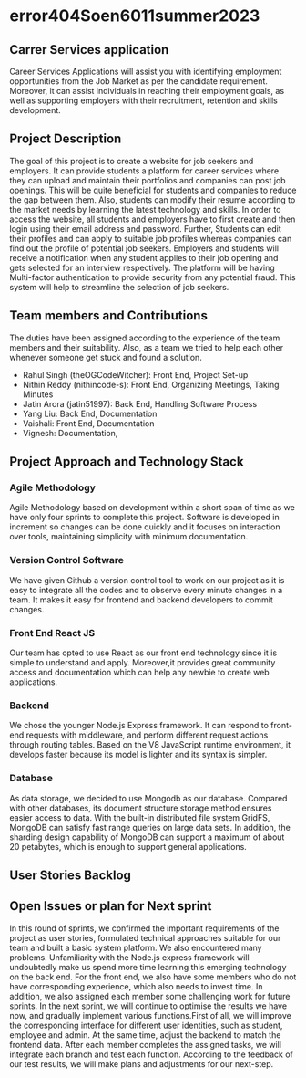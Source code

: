 # error404Soen6011summer2023
## Carrer Services application
 Career Services Applications will assist you with identifying employment opportunities from the Job Market as per the candidate requirement.
 Moreover, it can assist individuals in reaching their employment goals, as well as supporting employers with their recruitment, retention and skills development.
## Project Description
 The goal of this project is to create a website for job seekers and employers. It can provide students a platform for career services where they can upload and maintain their portfolios and companies can post job openings. This will be quite beneficial for students and companies to reduce the gap between them. Also, students can modify their resume according to the market needs by learning the latest technology and skills. In order to access the website, all  students and employers have to first create and then login using their email address and password. Further, Students can edit their profiles and can apply to suitable job profiles whereas companies can find out  the profile of potential job seekers. Employers and students will receive a notification when any student applies to their job opening and gets selected for an interview respectively. The platform will be having Multi-factor authentication to provide security from any potential fraud. This system will help to streamline the selection of job seekers.
## Team members and Contributions
 The duties have been assigned according to the experience of the team members and their suitability. Also, as a team we tried to help each other whenever someone get stuck and  found a solution.
 - Rahul Singh (theOGCodeWitcher): Front End, Project Set-up
 - Nithin Reddy (nithincode-s): Front End, Organizing Meetings, Taking Minutes
 - Jatin Arora (jatin51997): Back End, Handling Software Process
 - Yang Liu: Back End, Documentation
 - Vaishali: Front End, Documentation
 - Vignesh: Documentation,
## Project Approach and Technology Stack
### Agile Methodology
 Agile Methodology based on development within a short span of time as we have only four sprints to complete this project. Software is developed in increment so changes can be done quickly and it focuses on interaction over tools, maintaining simplicity with minimum documentation.
### Version Control Software
 We have given Github a version control tool to work on our project as it is easy to integrate all the codes and to observe every minute changes in a team. It makes it easy for frontend and backend developers to commit changes. 
### Front End React JS 
 Our team has opted to use React as our front end technology since it is simple to understand and apply. Moreover,it provides great community access and documentation which can help any newbie to create web applications. 
### Backend
 We chose the younger Node.js Express framework. It can respond to front-end requests with middleware, and perform different request actions through routing tables. Based on the V8 JavaScript runtime environment, it develops faster because its model is lighter and its syntax is simpler.
### Database
 As data storage, we decided to use Mongodb as our database. Compared with other databases, its document structure storage method ensures easier access to data. With the built-in distributed file system GridFS, MongoDB can satisfy fast range queries on large data sets. In addition, the sharding design capability of MongoDB can support a maximum of about 20 petabytes, which is enough to support general applications.

## User Stories Backlog



## Open Issues or plan for Next sprint
In this round of sprints, we confirmed the important requirements of the project as user stories, formulated technical approaches suitable for our team and built a basic system platform. 
We also encountered many problems. Unfamiliarity with the Node.js express framework will undoubtedly make us spend more time learning this emerging technology on the back end. For the front end, we also have some members who do not have corresponding experience, which also needs to invest time.
In addition, we also assigned each member some challenging work for future sprints. In the next sprint, we will continue to optimise the results we have now, and gradually implement various functions.First of all, we will improve the corresponding interface for different user identities, such as student, employee and admin. At the same time, adjust the backend to match the frontend data. After each member completes the assigned tasks, we will integrate each branch and test each function. According to the feedback of our test results, we will make plans and adjustments for our next-step.

 
 

